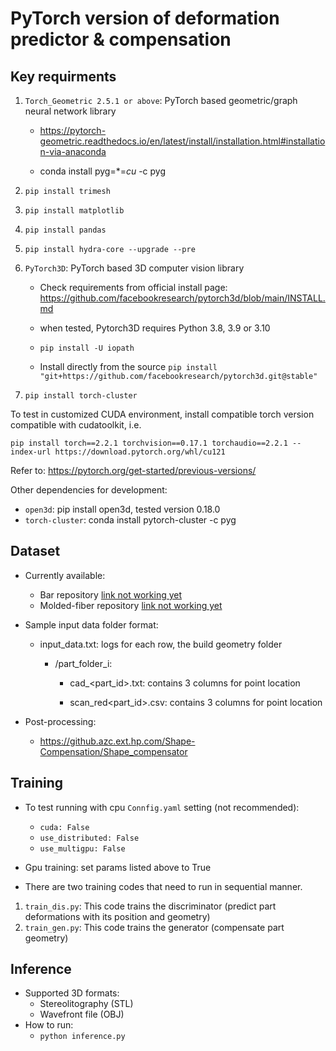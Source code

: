 

# PyTorch version of deformation predictor & compensation

## Key requirments

1. ``Torch_Geometric 2.5.1 or above``: PyTorch based geometric/graph neural network library
   
   - https://pytorch-geometric.readthedocs.io/en/latest/install/installation.html#installation-via-anaconda
   
   - conda install pyg=*=*cu* -c pyg

2. ``pip install trimesh``

3. ``pip install matplotlib``

4. ``pip install pandas``

5. ``pip install hydra-core --upgrade --pre``

6. ``PyTorch3D``: PyTorch based 3D computer vision library 

   - Check requirements from official install page: https://github.com/facebookresearch/pytorch3d/blob/main/INSTALL.md
   - when tested, Pytorch3D requires Python 3.8, 3.9 or 3.10
   
   - ``pip install -U iopath``
    
   - Install directly from the source ``pip install "git+https://github.com/facebookresearch/pytorch3d.git@stable" ``

7. ``pip install torch-cluster``

To test in customized CUDA environment, install compatible torch version compatible with cudatoolkit, i.e.

``pip install torch==2.2.1 torchvision==0.17.1 torchaudio==2.2.1 --index-url https://download.pytorch.org/whl/cu121``

 Refer to: 
https://pytorch.org/get-started/previous-versions/

Other dependencies for development: 

- ``open3d``: pip install open3d, tested version 0.18.0
- ``torch-cluster``: conda install pytorch-cluster -c pyg



## Dataset
- Currently available: 
  - Bar repository [link not working yet](https://duckduckgo.com)
  - Molded-fiber repository [link not working yet](https://duckduckgo.com)

- Sample input data folder format: 
  
   -  input_data.txt: logs for each row, the build geometry folder 
  
      - /part_folder_i:

         - cad_<part_id>.txt: contains 3 columns for point location 

         - scan_red<part_id>.csv: contains 3 columns for point location 

- Post-processing: 
  
    - https://github.azc.ext.hp.com/Shape-Compensation/Shape_compensator


## Training

- To test running with cpu ``Connfig.yaml`` setting (not recommended): 
  
    - `` cuda: False ``
    - ``use_distributed: False``
    - ``use_multigpu: False``
- Gpu training: set params listed above to True

- There are two training codes that need to run in sequential manner.
1. ``train_dis.py``: This code trains the discriminator (predict part deformations with its position and geometry) 
2. ``train_gen.py``: This code trains the generator (compensate part geometry)

## Inference

- Supported 3D formats: 
    - Stereolitography (STL)
    - Wavefront file (OBJ)
- How to run: 
  - ``python inference.py`` 